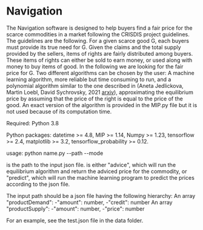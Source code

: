 # Navigation

The Navigation software is designed to help buyers find a fair price for the scarce commodities in a market following the CRISDIS project guidelines. 
The guidelines are the following. For a given scarce good G, each buyers must provide its true need for G. Given the claims and the total supply provided by the sellers, items of rights are fairly distributed among buyers. These items of rights can either be sold to earn money, or used along with money to buy items of good. In the following we are looking for the fair price for G. 
Two different algorithms can be chosen by the user: A machine learning algorithm, more reliable but time consuming to run, and a polynomial algorithm similar to the one described in (Aneta Jedlickova, Martin Loebl, David Sychrovsky, 2021 [arxiv](https://arxiv.org/pdf/2207.00898.pdf)), approximating the equilibrium price by assuming that the price of the right is equal to the price of the good. An exact version of the algorithm is provided in the MIP.py file but it is not used because of its computation time.

Required:
    Python 3.8

Python packages:
    datetime >= 4.8,
    MIP >= 1.14,
    Numpy >= 1.23,
    tensorflow >= 2.4,
    matplotlib >= 3.2,
    tensorflow_probability >= 0.12.


usage: python name.py --path <path> --mode <mode>

<path> is the path to the input json file.
<mode> is either "advice", which will run the equilibrium algorithm and return the adviced price for the commodity,
or "predict", which will run the machine learning program to predict the prices according to the json file.

The input path should be a json file having the following hierarchy: 
An array "productDemand":
    -"amount": number,
    -"credit": number
An array "productSupply":
    -"amount": number,
    -"price": number


For an example, see the test.json file in the data folder.
